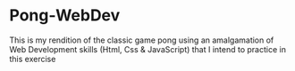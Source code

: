 # Pong-WebDev
This is my rendition of the classic game pong using an amalgamation of Web Development skills (Html, Css &amp; JavaScript) that I intend to practice in this exercise 
